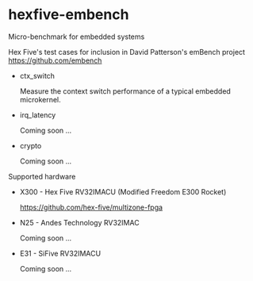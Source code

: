 # hexfive-embench
Micro-benchmark for embedded systems

Hex Five's test cases for inclusion in David Patterson's emBench project https://github.com/embench

* ctx_switch

   Measure the context switch performance of a typical embedded microkernel. 

* irq_latency

   Coming soon ...

* crypto

   Coming soon ...
   

Supported hardware

* X300 - Hex Five RV32IMACU (Modified Freedom E300 Rocket)

   https://github.com/hex-five/multizone-fpga
   
* N25 - Andes Technology RV32IMAC

   Coming soon ...

* E31 - SiFive RV32IMACU

   Coming soon ...


  

